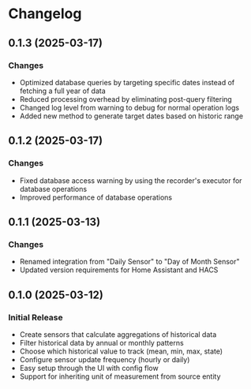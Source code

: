 # Changelog

## 0.1.3 (2025-03-17)

### Changes

- Optimized database queries by targeting specific dates instead of fetching a full year of data
- Reduced processing overhead by eliminating post-query filtering
- Changed log level from warning to debug for normal operation logs
- Added new method to generate target dates based on historic range

## 0.1.2 (2025-03-17)

### Changes

- Fixed database access warning by using the recorder's executor for database operations
- Improved performance of database operations

## 0.1.1 (2025-03-13)

### Changes

- Renamed integration from "Daily Sensor" to "Day of Month Sensor"
- Updated version requirements for Home Assistant and HACS

## 0.1.0 (2025-03-12)

### Initial Release

- Create sensors that calculate aggregations of historical data
- Filter historical data by annual or monthly patterns
- Choose which historical value to track (mean, min, max, state)
- Configure sensor update frequency (hourly or daily)
- Easy setup through the UI with config flow
- Support for inheriting unit of measurement from source entity
